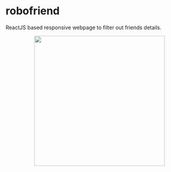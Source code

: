 # robofriend
ReactJS based responsive webpage to filter out friends details.
<p align="center">
  <img src="Desciption/1(1).png" width="350"">
</p>
